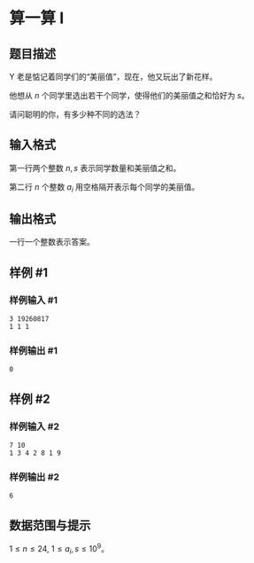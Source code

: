 # 算一算 I

## 题目描述

Y 老是惦记着同学们的“美丽值”，现在，他又玩出了新花样。

他想从 $n$ 个同学里选出若干个同学，使得他们的美丽值之和恰好为 $s$。

请问聪明的你，有多少种不同的选法？

## 输入格式

第一行两个整数 $n, s$ 表示同学数量和美丽值之和。

第二行 $n$ 个整数 $a_i$ 用空格隔开表示每个同学的美丽值。

## 输出格式

一行一个整数表示答案。

## 样例 #1

### 样例输入 #1

```
3 19260817
1 1 1
```

### 样例输出 #1

```
0
```

## 样例 #2

### 样例输入 #2

```
7 10
1 3 4 2 8 1 9
```

### 样例输出 #2

```
6
```

## 数据范围与提示

$1 \le n \le 24$, $1 \le a_i, s \le 10^9$。
